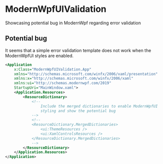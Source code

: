 # ModernWpfUIValidation

Showcasing potential bug in ModernWpf regarding error validation

## Potential bug

It seems that a simple error validation template does not work when the ModernWpfUI styles are enabled.

```xml
<Application
    x:Class="ModernWpfUIValidation.App"
    xmlns="http://schemas.microsoft.com/winfx/2006/xaml/presentation"
    xmlns:x="http://schemas.microsoft.com/winfx/2006/xaml"
    xmlns:ui="http://schemas.modernwpf.com/2019"
    StartupUri="MainWindow.xaml">
    <Application.Resources>
        <ResourceDictionary>
            <!--
                Include the merged dictionaries to enable ModernWpfUI
                styling and show the potential bug
            -->
            <!--
            <ResourceDictionary.MergedDictionaries>
                <ui:ThemeResources />
                <ui:XamlControlsResources />
            </ResourceDictionary.MergedDictionaries>
            -->
        </ResourceDictionary>
    </Application.Resources>
</Application>
```